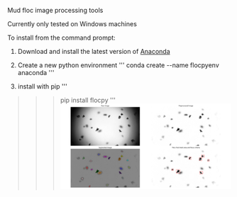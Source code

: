 Mud floc image processing tools

Currently only tested on Windows machines

To install from the command prompt:

1. Download and install the latest version of [Anaconda](https://www.anaconda.com/products/individual)

2. Create a new python environment
'''
conda create --name flocpyenv anaconda
'''
3. install with pip
'''
>>> pip install flocpy
'''
![Example Output](example.png)